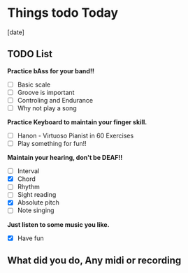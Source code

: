 # Things todo Today

[date]

## TODO List

__Practice bAss for your band!!__

- [ ] Basic scale
- [ ] Groove is important
- [ ] Controling and Endurance
- [ ] Why not play a song  

__Practice Keyboard to maintain your finger skill.__

- [ ] Hanon - Virtuoso Pianist in 60 Exercises
- [ ] Play something for fun!!  

__Maintain your hearing, don't be DEAF!!__

- [ ] Interval
- [x] Chord
- [ ] Rhythm
- [ ] Sight reading
- [x] Absolute pitch
- [ ] Note singing  

__Just listen to some music you like.__

- [x] Have fun  

## What did you do, Any midi or recording
